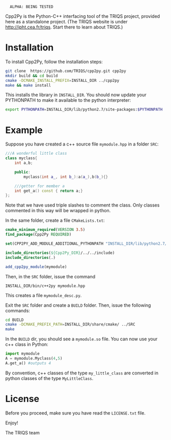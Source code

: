 
      ALPHA: BEING TESTED

Cpp2Py is the Python-C++ interfacing tool of the TRIQS project, provided here as a standalone project. (The TRIQS website is under http://ipht.cea.fr/triqs. Start there to learn about TRIQS.)

Installation
====================

To install Cpp2Py, follow the installation steps:

```bash
git clone  https://github.com/TRIQS/cpp2py.git cpp2py
mkdir build && cd build
cmake -DCMAKE_INSTALL_PREFIX=INSTALL_DIR ../cpp2py
make && make install
```

This installs the library in `INSTALL_DIR`. You should now update your PYTHONPATH to make it available to the python interpreter:

```bash
export PYTHONPATH=INSTALL_DIR/lib/python2.7/site-packages:$PYTHONPATH
```



Example
================

Suppose you have created a c++ source file `mymodule.hpp` in a folder `SRC`:

```c++
///A wonderful little class
class myclass{
	int a,b;

	public:
		myclass(int a_, int b_):a(a_),b(b_){}

	///getter for member a
	int get_a() const { return a;} 
};
```

Note that we have used triple slashes to comment the class. Only classes commented in this way will be wrapped in python.

In the same folder, create a file `CMakeLists.txt`:

```cmake
cmake_minimum_required(VERSION 3.5)
find_package(Cpp2Py REQUIRED)

set(CPP2PY_ADD_MODULE_ADDITIONAL_PYTHONPATH "INSTALL_DIR/lib/python2.7/site-packages/")

include_directories(${Cpp2Py_DIR}/../../include)
include_directories(.)

add_cpp2py_module(mymodule)
```

Then, in the `SRC` folder, issue the command

```
INSTALL_DIR/bin/c++2py mymodule.hpp 
```

This creates a file `mymodule_desc.py`.

Exit the `SRC` folder and create a `BUILD` folder. Then, issue the following commands:

```bash
cd BUILD
cmake -DCMAKE_PREFIX_PATH=INSTALL_DIR/share/cmake/ ../SRC
make 
```

In the `BUILD` dir, you should see a `mymodule.so` file. You can now use your c++ class in Python:

```python
import mymodule
A = mymodule.Myclass(4,5)
A.get_a() #outputs 4
```

By convention, c++ classes of the type `my_little_class` are converted in python classes of the type `MyLittleClass`.

License
===============

Before you proceed, make sure you have read the `LICENSE.txt` file.

Enjoy!

The TRIQS team
